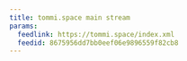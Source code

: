```yaml
---
title: tommi.space main stream
params:
  feedlink: https://tommi.space/index.xml
  feedid: 8675956dd7bb0eef06e9896559f82cb8
---
```

